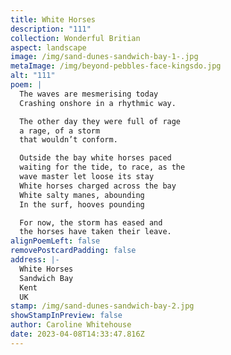 ```yaml
---
title: White Horses
description: "111"
collection: Wonderful Britian
aspect: landscape
image: /img/sand-dunes-sandwich-bay-1-.jpg
metaImage: /img/beyond-pebbles-face-kingsdo.jpg
alt: "111"
poem: |
  The waves are mesmerising today
  Crashing onshore in a rhythmic way.

  The other day they were full of rage
  a rage, of a storm
  that wouldn’t conform.

  Outside the bay white horses paced
  waiting for the tide, to race, as the
  wave master let loose its stay
  White horses charged across the bay
  White salty manes, abounding
  In the surf, hooves pounding

  For now, the storm has eased and
  the horses have taken their leave.
alignPoemLeft: false
removePostcardPadding: false
address: |-
  White Horses
  Sandwich Bay
  Kent
  UK
stamp: /img/sand-dunes-sandwich-bay-2.jpg
showStampInPreview: false
author: Caroline Whitehouse
date: 2023-04-08T14:33:47.816Z
---
```

